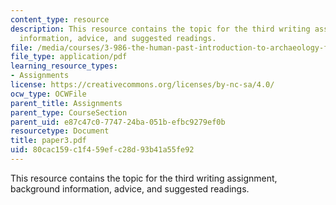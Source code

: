 ```yaml
---
content_type: resource
description: This resource contains the topic for the third writing assignment, background
  information, advice, and suggested readings.
file: /media/courses/3-986-the-human-past-introduction-to-archaeology-fall-2006/80cac159c1f459efc28d93b41a55fe92_paper3.pdf
file_type: application/pdf
learning_resource_types:
- Assignments
license: https://creativecommons.org/licenses/by-nc-sa/4.0/
ocw_type: OCWFile
parent_title: Assignments
parent_type: CourseSection
parent_uid: e87c47c0-7747-24ba-051b-efbc9279ef0b
resourcetype: Document
title: paper3.pdf
uid: 80cac159-c1f4-59ef-c28d-93b41a55fe92
---
```

This resource contains the topic for the third writing assignment, background information, advice, and suggested readings.